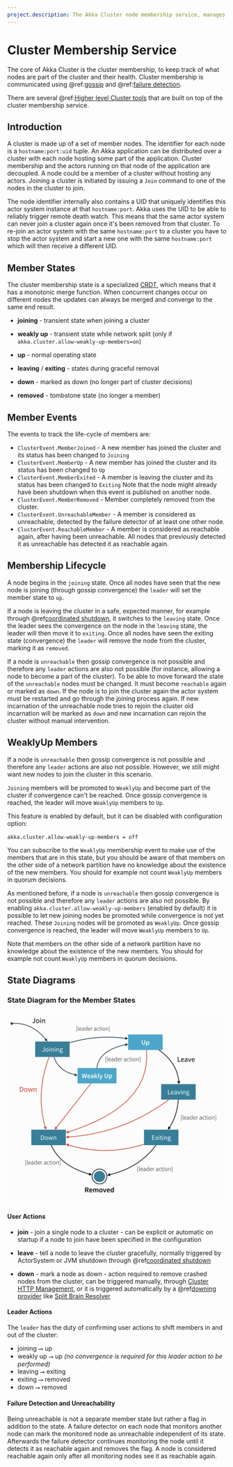 ```yaml
---
project.description: The Akka Cluster node membership service, manages dynamic member states and lifecycle with no external infrastructure needed.
---
```

# Cluster Membership Service

The core of Akka Cluster is the cluster membership, to keep track of what nodes are part of the cluster and
their health. Cluster membership is communicated using @ref:[gossip](cluster-concepts.md#gossip) and
@ref:[failure detection](cluster-concepts.md#failure-detector).

There are several @ref:[Higher level Cluster tools](../typed/cluster.md#higher-level-cluster-tools) that are built
on top of the cluster membership service.

## Introduction

A cluster is made up of a set of member nodes. The identifier for each node is a
`hostname:port:uid` tuple. An Akka application can be distributed over a cluster with
each node hosting some part of the application. Cluster membership and the actors running
on that node of the application are decoupled. A node could be a member of a
cluster without hosting any actors. Joining a cluster is initiated
by issuing a `Join` command to one of the nodes in the cluster to join.

The node identifier internally also contains a UID that uniquely identifies this
actor system instance at that `hostname:port`. Akka uses the UID to be able to
reliably trigger remote death watch. This means that the same actor system can never
join a cluster again once it's been removed from that cluster. To re-join an actor
system with the same `hostname:port` to a cluster you have to stop the actor system
and start a new one with the same `hostname:port` which will then receive a different
UID.
 
## Member States

The cluster membership state is a specialized [CRDT](http://hal.upmc.fr/docs/00/55/55/88/PDF/techreport.pdf), which means that it has a monotonic
merge function. When concurrent changes occur on different nodes the updates can always be
merged and converge to the same end result.

 * **joining** - transient state when joining a cluster
   
 * **weakly up** - transient state while network split (only if `akka.cluster.allow-weakly-up-members=on`)
   
 * **up** - normal operating state
   
 * **leaving** / **exiting** - states during graceful removal
   
 * **down** - marked as down (no longer part of cluster decisions)
   
 * **removed** - tombstone state (no longer a member)

## Member Events

The events to track the life-cycle of members are:

 * `ClusterEvent.MemberJoined` - A new member has joined the cluster and its status has been changed to `Joining`
 * `ClusterEvent.MemberUp` - A new member has joined the cluster and its status has been changed to `Up`
 * `ClusterEvent.MemberExited` - A member is leaving the cluster and its status has been changed to `Exiting`
Note that the node might already have been shutdown when this event is published on another node.
 * `ClusterEvent.MemberRemoved` - Member completely removed from the cluster.
 * `ClusterEvent.UnreachableMember` - A member is considered as unreachable, detected by the failure detector
of at least one other node.
 * `ClusterEvent.ReachableMember` - A member is considered as reachable again, after having been unreachable.
All nodes that previously detected it as unreachable has detected it as reachable again.
 
## Membership Lifecycle

A node begins in the `joining` state. Once all nodes have seen that the new
node is joining (through gossip convergence) the `leader` will set the member
state to `up`.

If a node is leaving the cluster in a safe, expected manner, for example through @ref[coordinated shutdown](../coordinated-shutdown.md), 
it switches to the `leaving` state. Once the leader sees the convergence on the node in the
`leaving` state, the leader will then move it to `exiting`.  Once all nodes
have seen the exiting state (convergence) the `leader` will remove the node
from the cluster, marking it as `removed`.

If a node is `unreachable` then gossip convergence is not possible and therefore
any `leader` actions are also not possible (for instance, allowing a node to
become a part of the cluster). To be able to move forward the state of the
`unreachable` nodes must be changed. It must become `reachable` again or marked
as `down`. If the node is to join the cluster again the actor system must be
restarted and go through the joining process again. If new incarnation of the unreachable
node tries to rejoin the cluster old incarnation will be marked as `down` and new
incarnation can rejoin the cluster without manual intervention. 

<a id="weakly-up"></a>
## WeaklyUp Members

If a node is `unreachable` then gossip convergence is not possible and therefore any
`leader` actions are also not possible. However, we still might want new nodes to join
the cluster in this scenario.

`Joining` members will be promoted to `WeaklyUp` and become part of the cluster if
convergence can't be reached. Once gossip convergence is reached, the leader will move `WeaklyUp`
members to `Up`.

This feature is enabled by default, but it can be disabled with configuration option:

```
akka.cluster.allow-weakly-up-members = off
```

You can subscribe to the `WeaklyUp` membership event to make use of the members that are
in this state, but you should be aware of that members on the other side of a network partition
have no knowledge about the existence of the new members. You should for example not count
`WeaklyUp` members in quorum decisions.

As mentioned before, if a node is `unreachable` then gossip convergence is not
possible and therefore any `leader` actions are also not possible. By enabling
`akka.cluster.allow-weakly-up-members` (enabled by default) it is possible to 
let new joining nodes be promoted while convergence is not yet reached. These 
`Joining` nodes will be promoted as `WeaklyUp`. Once gossip convergence is 
reached, the leader will move `WeaklyUp` members to `Up`.

Note that members on the other side of a network partition have no knowledge about 
the existence of the new members. You should for example not count `WeaklyUp` 
members in quorum decisions.

## State Diagrams

### State Diagram for the Member States 

![member-states.png](../images/member-state-diagram.png)
  
#### User Actions

 * **join** - join a single node to a cluster - can be explicit or automatic on
startup if a node to join have been specified in the configuration
   
 * **leave** - tell a node to leave the cluster gracefully, normally triggered by ActorSystem or JVM shutdown through @ref[coordinated shutdown](../coordinated-shutdown.md)
   
 * **down** - mark a node as down - action required to remove crashed nodes from the cluster, can be triggered manually, through [Cluster HTTP Management](https://doc.akka.io/docs/akka-management/current/cluster-http-management.html#put-cluster-members-address-responses), or it is triggered automatically by a @ref[downing provider](cluster.md#downing) like [Split Brain Resolver](https://doc.akka.io/docs/akka-enhancements/current/split-brain-resolver.html)
   
#### Leader Actions

The `leader` has the duty of confirming user actions to shift members in and out of the cluster:

 * joining ⭢ up
 * weakly up ⭢ up *(no convergence is required for this leader action to be performed)*
 * leaving ⭢ exiting
 * exiting ⭢ removed
 * down ⭢ removed

#### Failure Detection and Unreachability

Being unreachable is not a separate member state but rather a flag in addition to the state. A failure detector on each node that monitors another node can mark the monitored node as unreachable independent of its state. Afterwards the failure detector continues monitoring the node until it detects it as reachable again and removes the flag. A node is considered reachable again only after all monitoring nodes see it as reachable again.

